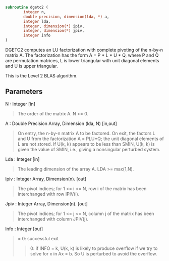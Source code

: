 ```fortran
subroutine dgetc2 (
		integer n,
		double precision, dimension(lda, *) a,
		integer lda,
		integer, dimension(*) ipiv,
		integer, dimension(*) jpiv,
		integer info
)
```

 DGETC2 computes an LU factorization with complete pivoting of the
 n-by-n matrix A. The factorization has the form A = P * L * U * Q,
 where P and Q are permutation matrices, L is lower triangular with
 unit diagonal elements and U is upper triangular.

 This is the Level 2 BLAS algorithm.

## Parameters
N : Integer [in]
> The order of the matrix A. N >= 0.

A : Double Precision Array, Dimension (lda, N) [in,out]
> On entry, the n-by-n matrix A to be factored.
> On exit, the factors L and U from the factorization
> A = P*L*U*Q; the unit diagonal elements of L are not stored.
> If U(k, k) appears to be less than SMIN, U(k, k) is given the
> value of SMIN, i.e., giving a nonsingular perturbed system.

Lda : Integer [in]
> The leading dimension of the array A.  LDA >= max(1,N).

Ipiv : Integer Array, Dimension(n). [out]
> The pivot indices; for 1 <= i <= N, row i of the
> matrix has been interchanged with row IPIV(i).

Jpiv : Integer Array, Dimension(n). [out]
> The pivot indices; for 1 <= j <= N, column j of the
> matrix has been interchanged with column JPIV(j).

Info : Integer [out]
> = 0: successful exit
> > 0: if INFO = k, U(k, k) is likely to produce overflow if
> we try to solve for x in Ax = b. So U is perturbed to
> avoid the overflow.

